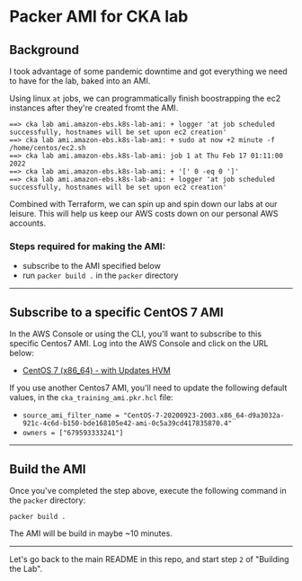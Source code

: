 # Packer AMI for CKA lab
## Background
I took advantage of some pandemic downtime and got everything we need to have for the lab, baked into an AMI.  

Using linux `at` jobs, we can programmatically finish boostrapping the ec2 instances after they're created fromt the AMI.  

```
==> cka lab ami.amazon-ebs.k8s-lab-ami: + logger 'at job scheduled successfully, hostnames will be set upon ec2 creation'
==> cka lab ami.amazon-ebs.k8s-lab-ami: + sudo at now +2 minute -f /home/centos/ec2.sh
==> cka lab ami.amazon-ebs.k8s-lab-ami: job 1 at Thu Feb 17 01:11:00 2022
==> cka lab ami.amazon-ebs.k8s-lab-ami: + '[' 0 -eq 0 ']'
==> cka lab ami.amazon-ebs.k8s-lab-ami: + logger 'at job scheduled successfully, hostnames will be set upon ec2 creation'
```

Combined with Terraform, we can spin up and spin down our labs at our leisure.  This will help us keep our AWS costs down on our personal AWS accounts.  

### Steps required for making the AMI:
- subscribe to the AMI specified below
- run `packer build .` in the `packer` directory

---
## Subscribe to a specific CentOS 7 AMI
In the AWS Console or using the CLI, you'll want to subscribe to this specific Centos7 AMI.  Log into the AWS Console and click on the URL below:
- [CentOS 7 (x86_64) - with Updates HVM](https://console.aws.amazon.com/marketplace/home?region=us-east-1#/subscriptions/d9a3032a-921c-4c6d-b150-bde168105e42)

If you use another Centos7 AMI, you'll need to update the following default values, in the `cka_training_ami.pkr.hcl` file:
- `source_ami_filter_name = "CentOS-7-20200923-2003.x86_64-d9a3032a-921c-4c6d-b150-bde168105e42-ami-0c5a39cd417835870.4"`
- `owners = ["679593333241"]`
---
## Build the AMI
Once you've completed the step above, execute the following command in the `packer` directory:

`packer build .`  

The AMI will be build in maybe ~10 minutes.  

---

Let's go back to the main README in this repo, and start step `2` of "Building the Lab".
